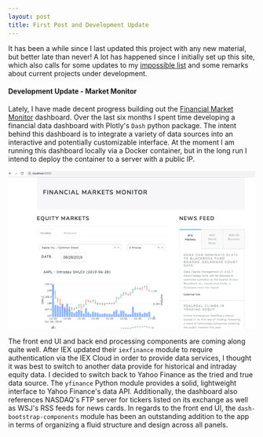 ```yaml
---
layout: post
title: First Post and Development Update
---
```


It has been a while since I last updated this project with any new material, but better late than never! A lot has
happened since I initially set up this site, which also calls for some updates to my
[impossible list](https://bormanjo.github.io/impossible-list/) and some remarks about current projects under
development.

#### Development Update - Market Monitor

Lately, I have made decent progress building out the [Financial Market Monitor](https://github.com/bormanjo/markets-monitor)
dashboard. Over the last six months I spent time developing a financial data dashboard with Plotly's `Dash` python
package. The intent behind this dashboard is to integrate a variety of data sources into an interactive and potentially
customizable interface. At the moment I am running this dashboard locally via a Docker container, but in the long run I
intend to deploy the container to a server with a public IP.

![Dashboard Image](https://github.com/bormanjo/markets-monitor/blob/master/images/dashboard.png?raw=true)

The front end UI and back end processing components are coming along quite well. After IEX updated their `iexfinance`
module to require authentication via the IEX Cloud in order to provide data services, I thought it was best to switch to
another data provide for historical and intraday equity data. I decided to switch back to Yahoo Finance as the tried and
true data source. The `yfinance` Python module provides a solid, lightweight interface to Yahoo Finance's data API.
Additionally, the dashboard also references NASDAQ's FTP server for tickers listed on its exchange as well as WSJ's
RSS feeds for news cards. In regards to the front end UI, the `dash-bootstrap-components` module has been an outstanding
addition to the app in terms of organizing a fluid structure and design across all panels.
